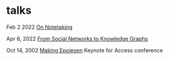 # talks

Feb 2 2022 [On Notetaking](on-note-taking.html)

Apr 6, 2022 [From Social Networks to Knowledge Graphs](asu.html)

Oct 14, 2002 [Making Epoiesen](access.html) Keynote for Access conference
